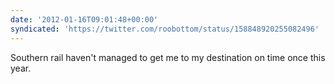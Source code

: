 ```yaml
---
date: '2012-01-16T09:01:48+00:00'
syndicated: 'https://twitter.com/roobottom/status/158848920255082496'
---
```

Southern rail haven't managed to get me to my destination on time once this year.
